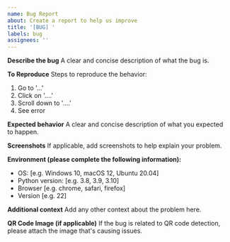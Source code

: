 ```yaml
---
name: Bug Report
about: Create a report to help us improve
title: '[BUG] '
labels: bug
assignees: ''
---
```


**Describe the bug**
A clear and concise description of what the bug is.

**To Reproduce**
Steps to reproduce the behavior:
1. Go to '...'
2. Click on '....'
3. Scroll down to '....'
4. See error

**Expected behavior**
A clear and concise description of what you expected to happen.

**Screenshots**
If applicable, add screenshots to help explain your problem.

**Environment (please complete the following information):**
 - OS: [e.g. Windows 10, macOS 12, Ubuntu 20.04]
 - Python version: [e.g. 3.8, 3.9, 3.10]
 - Browser [e.g. chrome, safari, firefox]
 - Version [e.g. 22]

**Additional context**
Add any other context about the problem here.

**QR Code Image (if applicable)**
If the bug is related to QR code detection, please attach the image that's causing issues.
